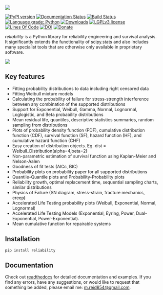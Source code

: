 ![](https://github.com/MatthewReid854/reliability/blob/master/docs/images/logo.png)

[![PyPI version](https://badge.fury.io/py/reliability.svg)](https://badge.fury.io/py/reliability)
[![Documentation Status](https://readthedocs.org/projects/reliability/badge/?version=latest)](http://reliability.readthedocs.io/?badge=latest)
[![Build Status](https://travis-ci.com/MatthewReid854/reliability.svg?branch=master)](https://travis-ci.com/github/MatthewReid854/reliability)
[![Language grade: Python](https://img.shields.io/lgtm/grade/python/g/MatthewReid854/reliability.svg?logo=lgtm&logoWidth=18)](https://lgtm.com/projects/g/MatthewReid854/reliability/context:python)
[![Downloads](https://pepy.tech/badge/reliability)](https://pepy.tech/project/reliability)
[![LGPLv3 license](https://img.shields.io/badge/License-LGPLv3-blue.svg)](https://www.gnu.org/licenses/lgpl-3.0.txt)
[![Lines Of Code](https://tokei.rs/b1/github/MatthewReid854/reliability?category=code)](https://github.com/MatthewReid854/reliability)
[![DOI](https://zenodo.org/badge/198305660.svg)](https://zenodo.org/badge/latestdoi/198305660)
[![Donate](https://img.shields.io/badge/donate-$$$-purple.svg)](https://reliability.readthedocs.io/en/latest/How%20to%20donate%20to%20the%20project.html)


*reliability* is a Python library for reliability engineering and survival analysis. It significantly extends the functionality of scipy.stats and also includes many specialist tools that are otherwise only available in proprietary software.

![](https://github.com/MatthewReid854/reliability/blob/master/docs/images/readme_image_V2.png)

## Key features
- Fitting probability distributions to data including right censored data
- Fitting Weibull mixture models
- Calculating the probability of failure for stress-strength interference between any combination of the supported distributions
- Support for Exponential, Weibull, Gamma, Normal, Lognormal, Loglogistic, and Beta probability distributions
- Mean residual life, quantiles, descriptive statistics summaries, random sampling from distributions
- Plots of probability density function (PDF), cumulative distribution function (CDF), survival function (SF), hazard function (HF), and cumulative hazard function (CHF)
- Easy creation of distribution objects. Eg. dist = Weibull_Distribution(alpha=4,beta=2)
- Non-parametric estimation of survival function using Kaplan-Meier and Nelson-Aalen
- Goodness of fit tests (AICc, BIC)
- Probability plots on probability paper for all supported distributions
- Quantile-Quantile plots and Probability-Probability plots
- Reliability growth, optimal replacement time, sequential sampling charts, similar distributions
- Physics of Failure (SN diagram, stress-strain, fracture mechanics, creep)
- Accelerated Life Testing probability plots (Weibull, Exponential, Normal, Lognormal)
- Accelerated Life Testing Models (Exponential, Eyring, Power, Dual-Exponential, Power-Exponential).
- Mean cumulative function for repairable systems

## Installation
```
pip install reliability
```
## Documentation
Check out [readthedocs](https://reliability.readthedocs.io/en/latest/) for detailed documentation and examples.
If you find any errors, have any suggestions, or would like to request that something be added, please email me: m.reid854@gmail.com.

